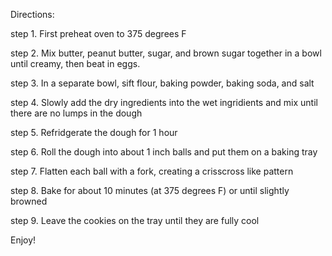 Directions:

step 1. First preheat oven to 375 degrees F

step 2. Mix butter, peanut butter, sugar, and brown sugar  together in a bowl until creamy, then beat in eggs.

step 3. In a separate bowl, sift flour, baking powder, baking soda, and salt

step 4. Slowly add the dry ingredients into the wet ingridients and mix until there are no lumps in the dough

step 5. Refridgerate the dough for 1 hour

step 6. Roll the dough into about 1 inch balls and put them on a baking tray

step 7. Flatten each ball with a fork, creating a crisscross like pattern

step 8. Bake for about 10 minutes (at 375 degrees F) or until slightly browned

step 9. Leave the cookies on the tray until they are fully cool
 
 Enjoy!